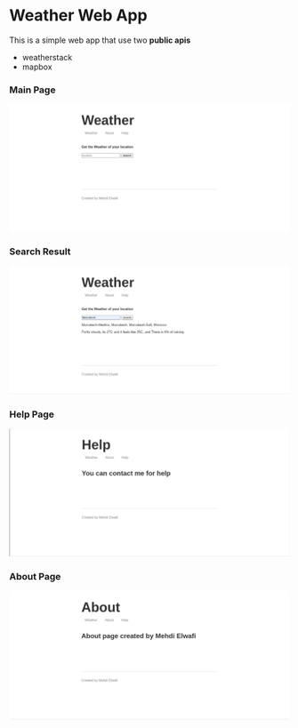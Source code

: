 # Weather Web App

This is a simple web app that use two **public apis**

- weatherstack
- mapbox

### Main Page

![](./01.png)

### Search Result

![](./02.png)

### Help Page

![](./03.png)

### About Page

![](./04.png)
